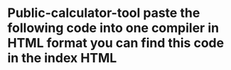 # Public-calculator-tool paste the following code into one compiler in HTML format you can find this code in the index HTML
